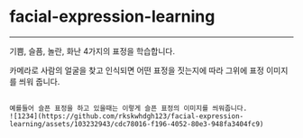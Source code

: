# facial-expression-learning

---

기쁨, 슬픔, 놀란, 화난 4가지의 표정을 학습합니다.  


카메라로 사람의 얼굴을 찾고 인식되면 어떤 표정을 짓는지에 따라 그위에 표정 이미지를 씌워 줍니다. 

```

예를들어 슬픈 표정을 하고 있을때는 이렇게 슬픈 표정의 이미지를 씌워줍니다.
![1234](https://github.com/rkskwhdgh123/facial-expression-learning/assets/103232943/cdc78016-f196-4052-80e3-948fa3404fc9)


```

